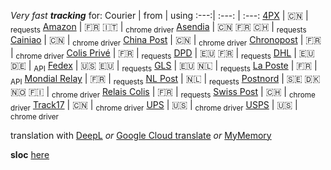 _Very fast **tracking**_ for:
Courier | from | using
:---:| :---: | :---:
[4PX](http://en.4px.com/) | :cn: | <sub>requests</sub>
[Amazon](https://www.amazon.fr/) | :fr: :it: | <sub>chrome driver</sub>
[Asendia](https://www.asendia.fr/) | :cn: :fr: :switzerland: | <sub>requests</sub>
[Cainiao](https://global.cainiao.com/) | :cn: | <sub>chrome driver</sub>
[China Post](http://yjcx.ems.com.cn/qps/english/yjcx) | :cn: | <sub>chrome driver</sub>
[Chronopost](https://www.chronopost.fr/) | :fr: | <sub>chrome driver</sub>
[Colis Privé](https://www.colisprive.fr/) | :fr: | <sub>requests</sub>
[DPD](https://www.dpd.com/) | :eu: :fr: | <sub>requests</sub>
[DHL](https://www.dhl.com/) | :eu: :de: | <sub>API</sub>
[Fedex](https://www.fedex.com/) | :us: :eu: | <sub>requests</sub> 
[GLS](https://gls-group.eu/) | :eu: :netherlands: | <sub>requests</sub>
[La Poste](https://www.laposte.fr/) | :fr: | <sub>API</sub>
[Mondial Relay](https://www.mondialrelay.fr/) | :fr: | <sub>requests</sub>
[NL Post](https://postnl.post/) | :netherlands: | <sub>requests</sub>
[Postnord](https://postnord.se/) | :sweden: :denmark: :norway: :finland: | <sub>chrome driver</sub>
[Relais Colis](https://www.relaiscolis.com/) | :fr: | <sub>requests</sub>
[Swiss Post](https://www.post.ch/) | :switzerland: | <sub>chrome driver</sub>
[Track17](https://www.17track.net/) | :cn: | <sub>chrome driver</sub>
[UPS](https://www.ups.com/) | :us: | <sub>chrome driver</sub>
[USPS](https://www.usps.com/) | :us: | <sub>chrome driver</sub>

translation with [DeepL](https://www.deepl.com/en/docs-api/) _or_ [Google Cloud translate](https://cloud.google.com/translate) _or_ [MyMemory](https://mymemory.translated.net/doc/spec.php)

**sloc** [here](https://api.codetabs.com/v1/loc/?github=sebdelsol/suivi)
